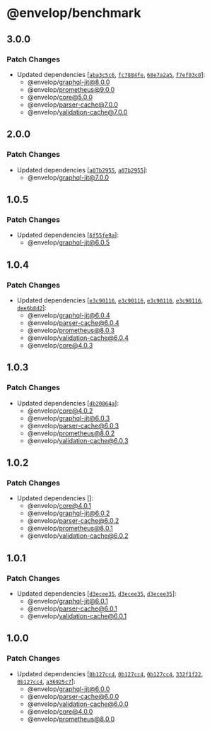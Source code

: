 # @envelop/benchmark

## 3.0.0

### Patch Changes

- Updated dependencies
  [[`aba3c5c6`](https://github.com/n1ru4l/envelop/commit/aba3c5c601f861b51c3ebe52ba379140622018ed),
  [`fc7884fe`](https://github.com/n1ru4l/envelop/commit/fc7884fe69771196788e5b1653075a9ef9c29ddf),
  [`68e7a2a5`](https://github.com/n1ru4l/envelop/commit/68e7a2a59a2f9872652b4bae28f30c3a2fb70487),
  [`f7ef03c0`](https://github.com/n1ru4l/envelop/commit/f7ef03c07ae1af3abf08de86bc95fe626bbc7913)]:
  - @envelop/graphql-jit@8.0.0
  - @envelop/prometheus@9.0.0
  - @envelop/core@5.0.0
  - @envelop/parser-cache@7.0.0
  - @envelop/validation-cache@7.0.0

## 2.0.0

### Patch Changes

- Updated dependencies
  [[`a07b2955`](https://github.com/n1ru4l/envelop/commit/a07b2955e37f261f96f30ca1cfb1f6d07179fb9b),
  [`a07b2955`](https://github.com/n1ru4l/envelop/commit/a07b2955e37f261f96f30ca1cfb1f6d07179fb9b)]:
  - @envelop/graphql-jit@7.0.0

## 1.0.5

### Patch Changes

- Updated dependencies
  [[`6f55fe9a`](https://github.com/n1ru4l/envelop/commit/6f55fe9a45f6f1c4f135b15c0a436f29082cc3f6)]:
  - @envelop/graphql-jit@6.0.5

## 1.0.4

### Patch Changes

- Updated dependencies
  [[`e3c90116`](https://github.com/n1ru4l/envelop/commit/e3c9011640b73aaede4e5e472a5d45aab947165c),
  [`e3c90116`](https://github.com/n1ru4l/envelop/commit/e3c9011640b73aaede4e5e472a5d45aab947165c),
  [`e3c90116`](https://github.com/n1ru4l/envelop/commit/e3c9011640b73aaede4e5e472a5d45aab947165c),
  [`e3c90116`](https://github.com/n1ru4l/envelop/commit/e3c9011640b73aaede4e5e472a5d45aab947165c),
  [`dee6b8d2`](https://github.com/n1ru4l/envelop/commit/dee6b8d215f21301660090037b6685e86d217593)]:
  - @envelop/graphql-jit@6.0.4
  - @envelop/parser-cache@6.0.4
  - @envelop/prometheus@8.0.3
  - @envelop/validation-cache@6.0.4
  - @envelop/core@4.0.3

## 1.0.3

### Patch Changes

- Updated dependencies
  [[`db20864a`](https://github.com/n1ru4l/envelop/commit/db20864aac3fcede3e265ae63b2e8cb4664ba23a)]:
  - @envelop/core@4.0.2
  - @envelop/graphql-jit@6.0.3
  - @envelop/parser-cache@6.0.3
  - @envelop/prometheus@8.0.2
  - @envelop/validation-cache@6.0.3

## 1.0.2

### Patch Changes

- Updated dependencies []:
  - @envelop/core@4.0.1
  - @envelop/graphql-jit@6.0.2
  - @envelop/parser-cache@6.0.2
  - @envelop/prometheus@8.0.1
  - @envelop/validation-cache@6.0.2

## 1.0.1

### Patch Changes

- Updated dependencies
  [[`d3ecee35`](https://github.com/n1ru4l/envelop/commit/d3ecee350883eabd99fd9fe4fa58c72a616cc6b5),
  [`d3ecee35`](https://github.com/n1ru4l/envelop/commit/d3ecee350883eabd99fd9fe4fa58c72a616cc6b5),
  [`d3ecee35`](https://github.com/n1ru4l/envelop/commit/d3ecee350883eabd99fd9fe4fa58c72a616cc6b5)]:
  - @envelop/graphql-jit@6.0.1
  - @envelop/parser-cache@6.0.1
  - @envelop/validation-cache@6.0.1

## 1.0.0

### Patch Changes

- Updated dependencies
  [[`0b127cc4`](https://github.com/n1ru4l/envelop/commit/0b127cc40f2e6a003a05cbeb0b6f004a08ada9d2),
  [`0b127cc4`](https://github.com/n1ru4l/envelop/commit/0b127cc40f2e6a003a05cbeb0b6f004a08ada9d2),
  [`0b127cc4`](https://github.com/n1ru4l/envelop/commit/0b127cc40f2e6a003a05cbeb0b6f004a08ada9d2),
  [`332f1f22`](https://github.com/n1ru4l/envelop/commit/332f1f221f655421a850adb834afe549d50b4fac),
  [`0b127cc4`](https://github.com/n1ru4l/envelop/commit/0b127cc40f2e6a003a05cbeb0b6f004a08ada9d2),
  [`a36925c7`](https://github.com/n1ru4l/envelop/commit/a36925c7df0538f88b51682e4e23f4b16f6fae2b)]:
  - @envelop/graphql-jit@6.0.0
  - @envelop/parser-cache@6.0.0
  - @envelop/validation-cache@6.0.0
  - @envelop/core@4.0.0
  - @envelop/prometheus@8.0.0
